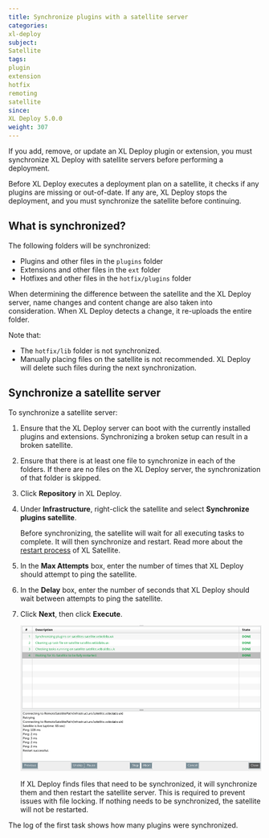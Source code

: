 ```yaml
---
title: Synchronize plugins with a satellite server
categories:
xl-deploy
subject:
Satellite
tags:
plugin
extension
hotfix
remoting
satellite
since:
XL Deploy 5.0.0
weight: 307
---
```


If you add, remove, or update an XL Deploy plugin or extension, you must synchronize XL Deploy with satellite servers before performing a deployment.

Before XL Deploy executes a deployment plan on a satellite, it checks if any plugins are missing or out-of-date. If any are, XL Deploy stops the deployment, and you must synchronize the satellite before continuing.

## What is synchronized?

The following folders will be synchronized:

* Plugins and other files in the `plugins` folder
* Extensions and other files in the `ext` folder
* Hotfixes and other files in the `hotfix/plugins` folder

When determining the difference between the satellite and the XL Deploy server, name changes and content change are also taken into consideration. When XL Deploy detects a change, it re-uploads the entire folder.

Note that:

* The `hotfix/lib` folder is not synchronized.
* Manually placing files on the satellite is not recommended. XL Deploy will delete such files during the next synchronization.

## Synchronize a satellite server

To synchronize a satellite server:

1. Ensure that the XL Deploy server can boot with the currently installed plugins and extensions. Synchronizing a broken setup can result in a broken satellite.
1. Ensure that there is at least one file to synchronize in each of the folders. If there are no files on the XL Deploy server, the synchronization of that folder is skipped.
1. Click **Repository** in XL Deploy.
1. Under **Infrastructure**, right-click the satellite and select **Synchronize plugins satellite**.

    Before synchronizing, the satellite will wait for all executing tasks to complete. It will then synchronize and restart. Read more about the [restart process](/xl-deploy/concept/restart-process-of-xl-satellite.html) of XL Satellite.

1. In the **Max Attempts** box, enter the number of times that XL Deploy should attempt to ping the satellite.
1. In the **Delay** box, enter the number of seconds that XL Deploy should wait between attempts to ping the satellite.
1. Click **Next**, then click **Execute**.

    ![image](images/synchronize-a-satellite-result.png)

    If XL Deploy finds files that need to be synchronized, it will synchronize them and then restart the satellite server. This is required to prevent issues with file locking. If nothing needs to be synchronized, the satellite will not be restarted.

The log of the first task shows how many plugins were synchronized.

